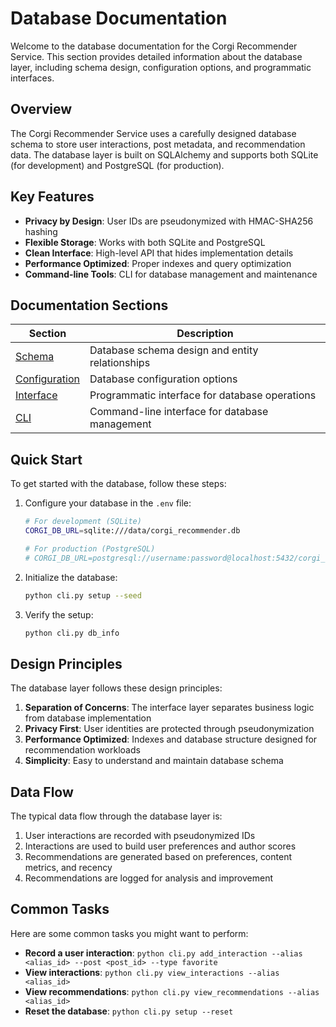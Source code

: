 # Database Documentation

Welcome to the database documentation for the Corgi Recommender Service. This section provides detailed information about the database layer, including schema design, configuration options, and programmatic interfaces.

## Overview

The Corgi Recommender Service uses a carefully designed database schema to store user interactions, post metadata, and recommendation data. The database layer is built on SQLAlchemy and supports both SQLite (for development) and PostgreSQL (for production).

## Key Features

- **Privacy by Design**: User IDs are pseudonymized with HMAC-SHA256 hashing
- **Flexible Storage**: Works with both SQLite and PostgreSQL
- **Clean Interface**: High-level API that hides implementation details
- **Performance Optimized**: Proper indexes and query optimization
- **Command-line Tools**: CLI for database management and maintenance

## Documentation Sections

| Section | Description |
|---------|-------------|
| [Schema](schema.md) | Database schema design and entity relationships |
| [Configuration](configuration.md) | Database configuration options |
| [Interface](interface.md) | Programmatic interface for database operations |
| [CLI](cli.md) | Command-line interface for database management |

## Quick Start

To get started with the database, follow these steps:

1. Configure your database in the `.env` file:
   ```bash
   # For development (SQLite)
   CORGI_DB_URL=sqlite:///data/corgi_recommender.db
   
   # For production (PostgreSQL)
   # CORGI_DB_URL=postgresql://username:password@localhost:5432/corgi_recommender
   ```

2. Initialize the database:
   ```bash
   python cli.py setup --seed
   ```

3. Verify the setup:
   ```bash
   python cli.py db_info
   ```

## Design Principles

The database layer follows these design principles:

1. **Separation of Concerns**: The interface layer separates business logic from database implementation
2. **Privacy First**: User identities are protected through pseudonymization
3. **Performance Optimized**: Indexes and database structure designed for recommendation workloads
4. **Simplicity**: Easy to understand and maintain database schema

## Data Flow

The typical data flow through the database layer is:

1. User interactions are recorded with pseudonymized IDs
2. Interactions are used to build user preferences and author scores
3. Recommendations are generated based on preferences, content metrics, and recency
4. Recommendations are logged for analysis and improvement

## Common Tasks

Here are some common tasks you might want to perform:

- **Record a user interaction**: `python cli.py add_interaction --alias <alias_id> --post <post_id> --type favorite`
- **View interactions**: `python cli.py view_interactions --alias <alias_id>`
- **View recommendations**: `python cli.py view_recommendations --alias <alias_id>`
- **Reset the database**: `python cli.py setup --reset`